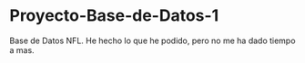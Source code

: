 # Proyecto-Base-de-Datos-1
Base de Datos NFL.
He hecho lo que he podido, pero no me ha dado tiempo a mas.
